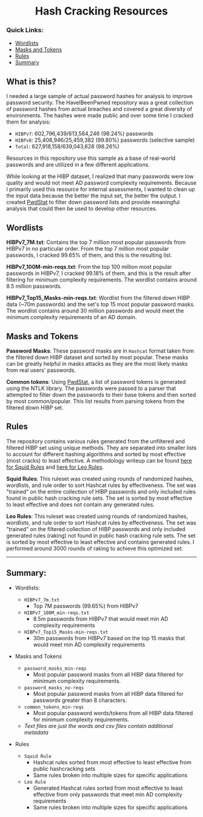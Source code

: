 <h1 align="center">
Hash Cracking Resources
</h1>

### Quick Links:
 - [Wordlists](#wordlists)
 - [Masks and Tokens](#masks-and-tokens)
 - [Rules](#rules)
 - [Summary](#summary)

## What is this?
I needed a large sample of actual password hashes for analysis to improve password security. The HaveIBeenPwned repository was a great collection of password hashes from actual breaches and covered a great diversity of environments. The hashes were made public and over some time I cracked them for analysis:

- `HIBPv7`: 602,796,439/613,584,246 (98.24%) passwords
- `HIBPv8`: 25,408,946/25,459,382 (99.80%) passwords (selective sample) 
- `Total`: 627,918,158/639,043,628 (98.26%)

Resources in this repository use this sample as a base of real-world passwords and are utilized in a few different applications.

While looking at the HIBP dataset, I realized that many passwords were low quality and would not meet AD password complexity requirements. Because I primarily used this resource for internal assessments, I wanted to clean up the input data because the better the input set, the better the output. I created [PwdStat](https://github.com/JakeWnuk/PwdStat) to filter down password lists and provide meaningful analysis that could then be used to develop other resources.

## Wordlists
**HIBPv7_7M.txt**: Contains the top 7 million most popular passwords from HIBPv7 in no particular order. From the top 7 million most popular passwords, I cracked 99.65% of them, and this is the resulting list.

**HIBPv7_100M-min-reqs.txt**: From the top 100 million most popular passwords in HIBPv7, I cracked 99.18% of them, and this is the result after filtering for minimum complexity requirements. The wordlist contains around 8.5 million passwords.

**HIBPv7_Top15_Masks-min-reqs.txt**: Wordlist from the filtered down HIBP data (~70m passwords) and the set's top 15 most popular password masks. The wordlist contains around 30 million passwords and would meet the minimum complexity requirements of an AD domain.

## Masks and Tokens
**Password Masks**: These password masks are in `Hashcat` format taken from the filtered down HIBP dataset and sorted by most popular. These masks can be greatly helpful in masks attacks as they are the most likely masks from real users' passwords.

**Common tokens**: Using [PwdStat](https://github.com/JakeWnuk/PwdStat), a list of password tokens is generated using the NTLK library. The passwords were passed to a parser that attempted to filter down the passwords to their base tokens and then sorted by most common/popular. This list results from parsing tokens from the filtered down HIBP set.

## Rules
The repository contains various rules generated from the unfiltered and filtered HIBP set using unique methods. They are separated into smaller lists to account for different hashing algorithms and sorted by most effective (most cracks) to least effective.
A methodology writeup can be found [here for Squid Rules](https://jakewnuk.com/posts/cracking-half-billion-passwords-custom-rules-wordlists/) and [here for Leo Rules](https://jakewnuk.com/posts/cracking-half-billion-passwords-analysis/).

**Squid Rules**: This ruleset was created using rounds of randomized hashes, wordlists, and rule order to sort Hashcat rules by effectiveness. The set was "trained" on the entire collection of HIBP passwords and only included rules found in public hash cracking rule sets. The set is sorted by most effective to least effective and does not contain any generated rules. 

**Leo Rules**: This ruleset was created using rounds of randomized hashes, wordlists, and rule order to sort Hashcat rules by effectiveness. The set was "trained" on the filtered collection of HIBP passwords and only included generated rules (raking) not found in public hash cracking rule sets. The set is sorted by most effective to least effective and contains generated rules. I performed around 3000 rounds of raking to achieve this optimized set. 

***

## Summary:
- Wordlists:
    - `HIBPv7_7m.txt`
        - Top 7M passwords (99.65%) from HIBPv7
    - `HIBPv7_100M_min-reqs.txt`
        - 8.5m passwords from HIBPv7 that would meet min AD complexity requirements
    - `HIBPv7_Top15_Masks-min-reqs.txt`
        - 30m passwords from HIBPv7 based on the top 15 masks that would meet min AD complexity requirements
- Masks and Tokens
    - `password_masks_min-reqs`
        - Most popular password masks from all HIBP data filtered for minimum complexity requirements.
    - `password_masks_no-reqs`
        - Most popular password masks from all HIBP data filtered for passwords greater than 8 characters.
    - `common_tokens_min-reqs`
        - Most popular password words/tokens from all HIBP data filtered for minimum complexity requirements.
    - *Text files are just the words and csv files contain additional metadata*

- Rules
    - `Squid Rule`
        - Hashcat rules sorted from most effective to least effective from public hashcracking sets
        - Same rules broken into multiple sizes for specific applications
    - `Leo Rule`
        - Generated Hashcat rules sorted from most effective to least effective from only passwords that meet min AD complexity requirements
        - Same rules broken into multiple sizes for specific applications
